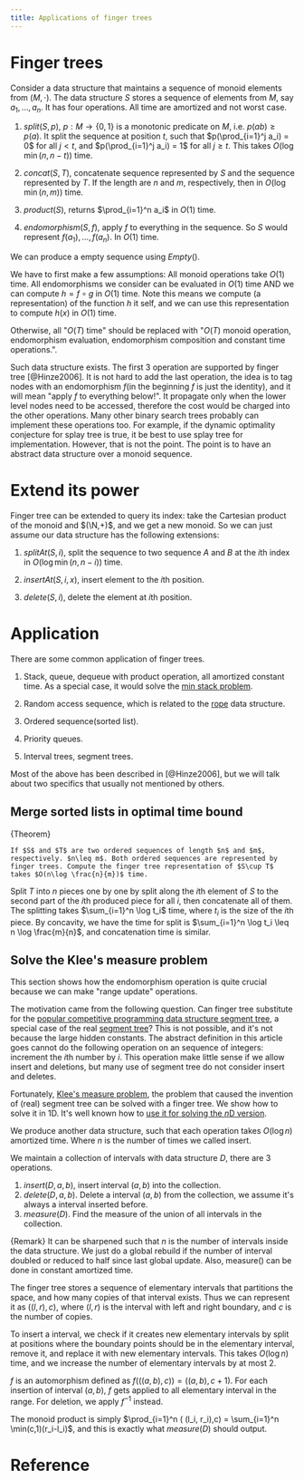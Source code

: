 ```yaml
---
title: Applications of finger trees
---
```


# Finger trees

Consider a data structure that maintains a sequence of monoid elements from $(M,\cdot)$. The data structure $S$ stores a sequence of elements from $M$, say $a_1,\ldots,a_n$. It has four operations. All time are amortized and not worst case.

1. $split(S,p)$, $p:M\to \{0,1\}$ is a monotonic predicate on $M$, i.e. $p(ab)\geq p(a)$. It split the sequence at position $t$, such that $p(\prod_{i=1}^j a_i) = 0$ for all $j < t$, and $p(\prod_{i=1}^j a_i) = 1$ for all $j\geq t$. This takes $O(\log \min(n,n-t))$ time.

2. $concat(S,T)$, concatenate sequence represented by $S$ and the sequence represented by $T$. If the length are $n$ and $m$, respectively, then in $O(\log \min(n,m))$ time.

3. $product(S)$, returns $\prod_{i=1}^n a_i$ in $O(1)$ time.

4. $endomorphism(S,f)$, apply $f$ to everything in the sequence. So $S$ would represent $f(a_1),\ldots,f(a_n)$. In $O(1)$ time.

We can produce a empty sequence using $Empty()$.

We have to first make a few assumptions: All monoid operations take $O(1)$ time. All endomorphisms we consider can be evaluated in $O(1)$ time AND we can compute $h = f\circ g$ in $O(1)$ time. Note this means we compute (a representation) of the function $h$ it self, and we can use this representation to compute $h(x)$ in $O(1)$ time.

Otherwise, all "$O(T)$ time" should be replaced with "$O(T)$ monoid operation, endomorphism evaluation, endomorphism composition and constant time operations.". 

Such data structure exists. The first $3$ operation are supported by finger tree [@Hinze2006]. It is not hard to add the last operation, the idea is to tag nodes with an endomorphism $f$(in the beginning $f$ is just the identity), and it will mean "apply $f$ to everything below!". It propagate only when the lower level nodes need to be accessed, therefore the cost would be charged into the other operations. Many other binary search trees probably can implement these operations too. For example, if the dynamic optimality conjecture for splay tree is true, it be best to use splay tree for implementation. However, that is not the point. The point is to have an abstract data structure over a monoid sequence.

# Extend its power

Finger tree can be extended to query its index: take the Cartesian product of the monoid and $(\N,+)$, and we get a new monoid. So we can just assume our data structure has the following extensions:

1. $splitAt(S,i)$, split the sequence to two sequence $A$ and $B$ at the $i$th index in $O(\log \min(n,n-i))$ time.

2. $insertAt(S,i, x)$, insert element to the $i$th position.

3. $delete(S,i)$, delete the element at $i$th position.

# Application

There are some common application of finger trees.

1. Stack, queue, dequeue with product operation, all amortized constant time. As a special case, it would solve the [min stack problem](http://www.geeksforgeeks.org/design-and-implement-special-stack-data-structure/). 

2. Random access sequence, which is related to the [rope](http://en.wikipedia.org/wiki/Rope_%28data_structure%29) data structure.

3. Ordered sequence(sorted list).

4. Priority queues.

5. Interval trees, segment trees.

Most of the above has been described in [@Hinze2006], but we will talk about two specifics that usually not mentioned by others. 

## Merge sorted lists in optimal time bound

{Theorem}

    If $S$ and $T$ are two ordered sequences of length $n$ and $m$, respectively. $n\leq m$. Both ordered sequences are represented by finger trees. Compute the finger tree representation of $S\cup T$ takes $O(n\log \frac{n}{m})$ time.

Split $T$ into $n$ pieces one by one by split along the $i$th element of $S$ to the second part of the $i$th produced piece for all $i$, then concatenate all of them. The splitting takes $\sum_{i=1}^n \log t_i$ time, where $t_i$ is the size of the $i$th piece. By concavity, we have the time for split is $\sum_{i=1}^n \log t_i \leq n \log \frac{m}{n}$, and concatenation time is similar.

## Solve the Klee's measure problem

This section shows how the endomorphism operation is quite crucial because we can make "range update" operations.

The motivation came from the following question. Can finger tree substitute for the [popular competitive programming data structure segment tree](http://letuskode.blogspot.com/2013/01/segtrees.html), a special case of the real [segment tree](http://en.wikipedia.org/wiki/Segment_tree)? This is not possible, and it's not because the large hidden constants. The abstract definition in this article goes cannot do the following operation on an sequence of integers: increment the $i$th number by $i$. This operation make little sense if we allow insert and deletions, but many use of segment tree do not consider insert and deletes.

Fortunately, [Klee's measure problem](
http://en.wikipedia.org/wiki/Klee%27s_measure_problem), the problem that caused the invention of (real) segment tree can be solved with a finger tree. We show how to solve it in 1D. It's well known how to [use it for solving the $n$D version](http://cstheory.stackexchange.com/questions/17252/number-of-maximum-overlap-in-n-dimensions/17374).

We produce another data structure, such that each operation takes $O(\log n)$ amortized time. Where $n$ is the number of times we called insert.

We maintain a collection of intervals with data structure $D$, there are 3 operations.

1. $insert(D,a,b)$, insert interval $(a,b)$ into the collection.
2. $delete(D,a,b)$. Delete a interval $(a,b)$ from the collection, we assume it's always a interval inserted before.
3. $measure(D)$. Find the measure of the union of all intervals in the collection. 

{Remark}
    It can be sharpened such that $n$ is the number of intervals inside the data structure. We just do a global rebuild if the number of interval doubled or reduced to half since last global update. Also, measure() can be done in constant amortized time.

The finger tree stores a sequence of elementary intervals that partitions the space, and how many copies of that interval exists. Thus we can represent it as $((l,r),c)$, where $(l,r)$ is the interval with left and right boundary, and $c$ is the number of copies.

To insert a interval, we check if it creates new elementary intervals by split at positions where the boundary points should be in the elementary interval, remove it, and replace it with new elementary intervals. This takes $O(\log n)$ time, and we increase the number of elementary intervals by at most $2$.

$f$ is an automorphism defined as $f(((a,b),c))=((a,b),c+1)$. For each insertion of interval $(a,b)$, $f$ gets applied to all elementary interval in the range. For deletion, we apply $f^{-1}$ instead. 

The monoid product is simply $\prod_{i=1}^n ( (l_i, r_i),c) = \sum_{i=1}^n \min(c,1)(r_i-l_i)$, and this is exactly what $measure(D)$ should output.

# Reference